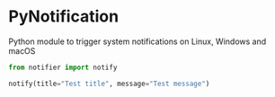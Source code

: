 # PyNotification
Python module to trigger system notifications on Linux, Windows and macOS

```python
from notifier import notify

notify(title="Test title", message="Test message")
```

